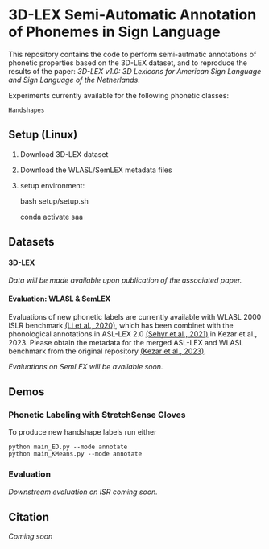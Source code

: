 # 3D-LEX Semi-Automatic Annotation of Phonemes in Sign Language

This repository contains the code to perform semi-autmatic annotations of phonetic properties based on the 3D-LEX dataset, and to reproduce the results of the paper: _3D-LEX v1.0: 3D Lexicons for American Sign Language and Sign Language of the Netherlands_.

Experiments currently available for the following phonetic classes:

    Handshapes

## Setup (Linux)

1. Download 3D-LEX dataset
2. Download the WLASL/SemLEX metadata files 
3. setup environment: 

    bash setup/setup.sh
    
    conda activate saa



## Datasets
#### 3D-LEX
_Data will be made available upon publication of the associated paper._


#### Evaluation: WLASL & SemLEX
Evaluations of new phonetic labels are currently available with WLASL 2000 ISLR benchmark [(Li et al., 2020)](https://arxiv.org/abs/1910.11006), which has been combinet with the phonological annotations in ASL-LEX 2.0 [(Sehyr et al., 2021)](https://academic.oup.com/jdsde/article/26/2/263/6142509) in Kezar et al., 2023. Please obtain the metadata for the merged ASL-LEX and WLASL benchmark from the original repository [(Kezar et al., 2023)](https://github.com/leekezar/Modeling-ASL-Phonology/tree/main/training_data).

_Evaluations on SemLEX will be available soon._

## Demos
### Phonetic Labeling with StretchSense Gloves
To produce new handshape labels run either

    python main_ED.py --mode annotate
    python main_KMeans.py --mode annotate


### Evaluation
_Downstream evaluation on ISR coming soon._


## Citation
_Coming soon_